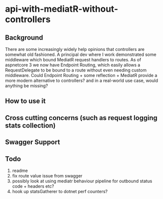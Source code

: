 # api-with-mediatR-without-controllers

## Background

There are some increasingly widely help opinions that controllers are somewhat old fashioned.
A principal dev where I work demonstrated some middleware which bound MediatR request handlers to routes.
As of aspnetcore 3 we now have Endpoint Routing, which easily allows a RequestDelegate to be bound to a route without even needing custom middleware. 
Could Endpoint Routing + some reflection + MediatR provide a more modern alternative to controllers?
and in a real-world use case, would anything be missing?

## How to use it

## Cross cutting concerns (such as request logging stats collection)

## Swagger Support

## Todo

1) readme
2) fix route value issue from swagger
3) possibly look at using mediatr behaviour pipeline for outbound status code + headers etc?
4) hook up statsGatherer to dotnet perf counters? 
